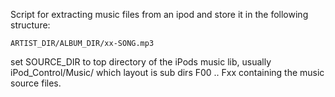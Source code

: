 Script for extracting music files from an ipod and store it in the following structure:

	ARTIST_DIR/ALBUM_DIR/xx-SONG.mp3

set SOURCE_DIR to top directory of the iPods music lib, usually iPod_Control/Music/ which layout is sub dirs F00 .. Fxx 
containing the music source files.
